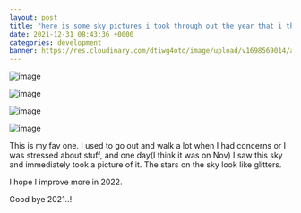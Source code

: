 ```yaml
---
layout: post
title: "here is some sky pictures i took through out the year that i think would look amazing"
date: 2021-12-31 08:43:36 +0000
categories: development
banner: https://res.cloudinary.com/dtiwg4oto/image/upload/v1698569014/aesthetic_sky_background_lwsfwq.jpg
---
```


![image](https://res.cloudinary.com/dtiwg4oto/image/upload/v1698569006/cloud_pic_nhcqly.jpg)

![image](https://res.cloudinary.com/dtiwg4oto/image/upload/v1698569005/sky_aesthetic_jzq7oz.jpg)

![image](https://res.cloudinary.com/dtiwg4oto/image/upload/v1698569006/Blue_smxmwa.jpg)

![image](https://res.cloudinary.com/dtiwg4oto/image/upload/v1698569014/aesthetic_sky_background_lwsfwq.jpg)

This is my fav one. I used to go out and walk a lot when I had concerns or I was stressed about stuff, and one day(I think it was on Nov) I saw this sky and immediately took a picture of it. The stars on the sky look like glitters.

I hope I improve more in 2022.

Good bye 2021..!
